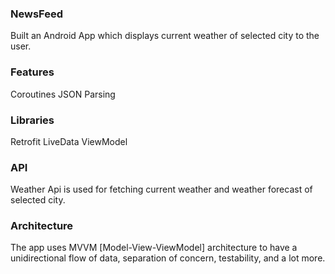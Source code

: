 ### NewsFeed
Built an Android App which displays current weather of selected city to the user.

### Features
Coroutines
JSON Parsing

### Libraries
Retrofit
LiveData
ViewModel

### API
Weather Api is used for fetching current weather and weather forecast of selected city.

### Architecture
The app uses MVVM [Model-View-ViewModel] architecture to have a unidirectional flow of data, separation of concern, testability, and a lot more.
